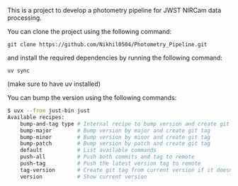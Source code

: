 This is a project to develop a photometry pipeline for JWST NIRCam data processing.

You can clone the project using the following command:
```
git clone https://github.com/Nikhil0504/Photometry_Pipeline.git
```

and install the required dependencies by running the following command:
```
uv sync
```
(make sure to have uv installed)

You can bump the version using the following commands:
```sh
$ uvx --from just-bin just
Available recipes:
    bump-and-tag type # Internal recipe to bump version and create git tag
    bump-major        # Bump version by major and create git tag
    bump-minor        # Bump version by minor and create git tag
    bump-patch        # Bump version by patch and create git tag
    default           # List available commands
    push-all          # Push both commits and tag to remote
    push-tag          # Push the latest version tag to remote
    tag-version       # Create git tag from current version if it doesn't exist
    version           # Show current version
```
